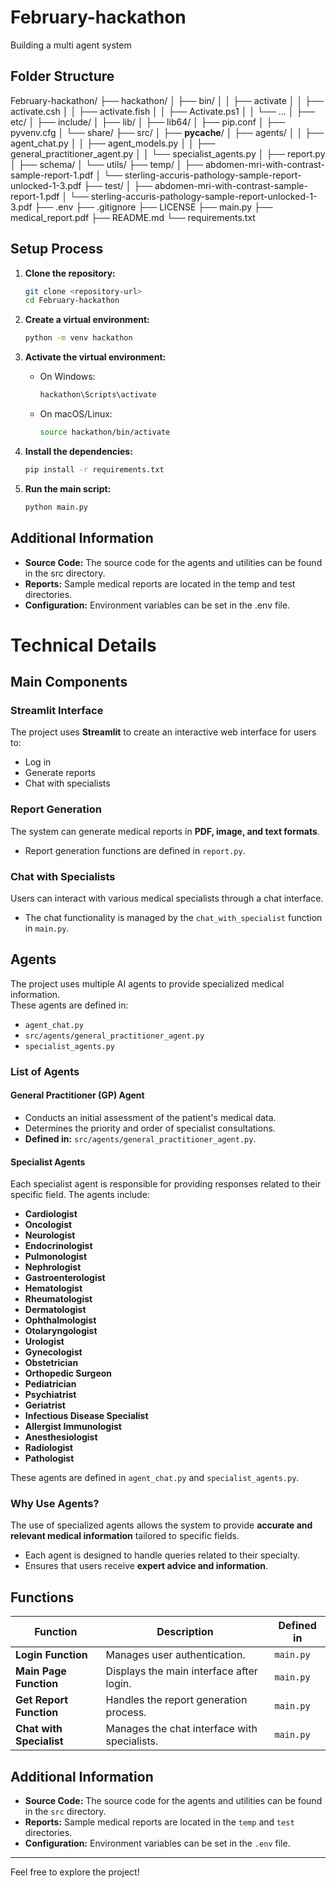 # February-hackathon
Building a multi agent system

## Folder Structure
February-hackathon/
├── hackathon/
│   ├── bin/
│   │   ├── activate
│   │   ├── activate.csh
│   │   ├── activate.fish
│   │   ├── Activate.ps1
│   │   └── ...
│   ├── etc/
│   ├── include/
│   ├── lib/
│   ├── lib64/
│   ├── pip.conf
│   ├── pyvenv.cfg
│   └── share/
├── src/
│   ├── __pycache__/
│   ├── agents/
│   │   ├── agent_chat.py
│   │   ├── agent_models.py
│   │   ├── general_practitioner_agent.py
│   │   └── specialist_agents.py
│   ├── report.py
│   ├── schema/
│   └── utils/
├── temp/
│   ├── abdomen-mri-with-contrast-sample-report-1.pdf
│   └── sterling-accuris-pathology-sample-report-unlocked-1-3.pdf
├── test/
│   ├── abdomen-mri-with-contrast-sample-report-1.pdf
│   └── sterling-accuris-pathology-sample-report-unlocked-1-3.pdf
├── .env
├── .gitignore
├── LICENSE
├── main.py
├── medical_report.pdf
├── README.md
└── requirements.txt


## Setup Process

1. **Clone the repository:**
    ```sh
    git clone <repository-url>
    cd February-hackathon
    ```

2. **Create a virtual environment:**
    ```sh
    python -m venv hackathon
    ```

3. **Activate the virtual environment:**
    - On Windows:
        ```sh
        hackathon\Scripts\activate
        ```
    - On macOS/Linux:
        ```sh
        source hackathon/bin/activate
        ```

4. **Install the dependencies:**
    ```sh
    pip install -r requirements.txt
    ```

5. **Run the main script:**
    ```sh
    python main.py
    ```

## Additional Information

- **Source Code:** The source code for the agents and utilities can be found in the src directory.
- **Reports:** Sample medical reports are located in the temp and test directories.
- **Configuration:** Environment variables can be set in the .env file.

# Technical Details

## Main Components

### Streamlit Interface  
The project uses **Streamlit** to create an interactive web interface for users to:  
- Log in  
- Generate reports  
- Chat with specialists  

### Report Generation  
The system can generate medical reports in **PDF, image, and text formats**.  
- Report generation functions are defined in `report.py`.  

### Chat with Specialists  
Users can interact with various medical specialists through a chat interface.  
- The chat functionality is managed by the `chat_with_specialist` function in `main.py`.  

## Agents  

The project uses multiple AI agents to provide specialized medical information.  
These agents are defined in:  
- `agent_chat.py`  
- `src/agents/general_practitioner_agent.py`  
- `specialist_agents.py`  

### List of Agents  

#### **General Practitioner (GP) Agent**  
- Conducts an initial assessment of the patient's medical data.  
- Determines the priority and order of specialist consultations.  
- **Defined in:** `src/agents/general_practitioner_agent.py`.  

#### **Specialist Agents**  
Each specialist agent is responsible for providing responses related to their specific field. The agents include:  

- **Cardiologist**  
- **Oncologist**  
- **Neurologist**  
- **Endocrinologist**  
- **Pulmonologist**  
- **Nephrologist**  
- **Gastroenterologist**  
- **Hematologist**  
- **Rheumatologist**  
- **Dermatologist**  
- **Ophthalmologist**  
- **Otolaryngologist**  
- **Urologist**  
- **Gynecologist**  
- **Obstetrician**  
- **Orthopedic Surgeon**  
- **Pediatrician**  
- **Psychiatrist**  
- **Geriatrist**  
- **Infectious Disease Specialist**  
- **Allergist Immunologist**  
- **Anesthesiologist**  
- **Radiologist**  
- **Pathologist**  

These agents are defined in `agent_chat.py` and `specialist_agents.py`.  

### **Why Use Agents?**  
The use of specialized agents allows the system to provide **accurate and relevant medical information** tailored to specific fields.  
- Each agent is designed to handle queries related to their specialty.  
- Ensures that users receive **expert advice and information**.  

## Functions  

| Function                     | Description                                | Defined in  |
|------------------------------|--------------------------------------------|------------|
| **Login Function**            | Manages user authentication.              | `main.py`  |
| **Main Page Function**        | Displays the main interface after login.  | `main.py`  |
| **Get Report Function**       | Handles the report generation process.    | `main.py`  |
| **Chat with Specialist**      | Manages the chat interface with specialists. | `main.py`  |

## Additional Information  

- **Source Code:** The source code for the agents and utilities can be found in the `src` directory.  
- **Reports:** Sample medical reports are located in the `temp` and `test` directories.  
- **Configuration:** Environment variables can be set in the `.env` file.  

---

Feel free to explore the project!
